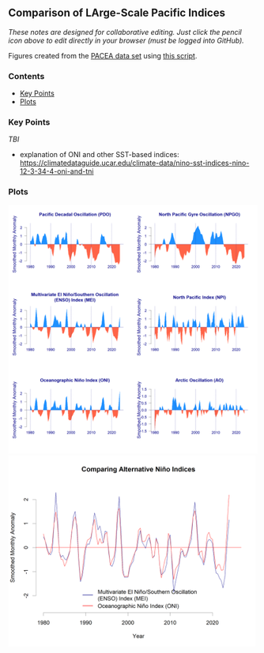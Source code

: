 ## Comparison of LArge-Scale Pacific Indices

*These notes are designed for collaborative editing. Just click the pencil icon above to edit directly in your browser (must be logged into GitHub).*

Figures created from the [PACEA data set](https://github.com/SOLV-Code/Open-Source-Env-Cov-PacSalmon/tree/main/DATA/DFO_PACEA_Package) using [this script](https://github.com/SOLV-Code/Open-Source-Env-Cov-PacSalmon/blob/main/CODE/4_ComparisonOfLargeScaleOceanIndices.R).


### Contents

* [Key Points](#Key-Points)
* [Plots](#Plots)



### Key Points

*TBI*
	
	
* explanation of ONI and other SST-based indices: https://climatedataguide.ucar.edu/climate-data/nino-sst-indices-nino-12-3-34-4-oni-and-tni	
	
	
### Plots




<img src="https://github.com/SOLV-Code/Open-Source-Env-Cov-PacSalmon/blob/main/OUTPUT/LargeScaleIndex_Comparisons/OverviewOfIndicesStarting1980.png" width="700">



<img src="https://github.com/SOLV-Code/Open-Source-Env-Cov-PacSalmon/blob/main/OUTPUT/LargeScaleIndex_Comparisons/ONIvsMEI_Starting1980.png" width="500">





